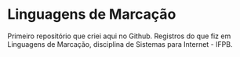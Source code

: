# Linguagens de Marcação
Primeiro repositório que criei aqui no Github. Registros do que fiz em Linguagens de Marcação, disciplina de Sistemas para Internet - IFPB.
